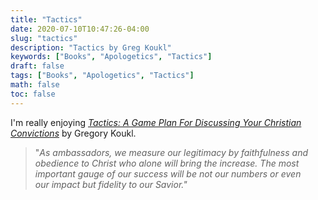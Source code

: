 ```yaml
---
title: "Tactics"
date: 2020-07-10T10:47:26-04:00
slug: "tactics"
description: "Tactics by Greg Koukl"
keywords: ["Books", "Apologetics", "Tactics"]
draft: false
tags: ["Books", "Apologetics", "Tactics"]
math: false
toc: false
---
```


I'm really enjoying [*Tactics: A Game Plan For Discussing Your Christian Convictions*](https://www.bookfinder.com/search/?ac=sl&st=sl&ref=bf_s2_a1_t1_1&qi=2RRjqUCv5PDF44WbdvN,LvUzSVw_1497963026_1:1:1&bq=author%3Dgreg%2520koukl%26title%3Dtactics) by Gregory Koukl.

> "*As ambassadors, we measure our legitimacy by faithfulness and  
> obedience to Christ who alone will bring the increase. The most  
> important gauge of our success will be not our numbers or even  
> our impact but fidelity to our Savior."*

